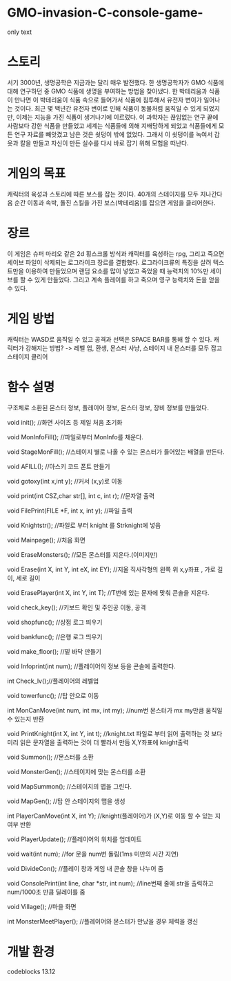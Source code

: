 # GMO-invasion-C-console-game-
only text

# 스토리
서기 3000년, 생명공학은 지금과는 달리 매우 발전했다. 한 생명공학자가 GMO 식품에 대해 연구하던 중 GMO 식품에 생명을 부여하는 방법을 찾아냈다. 한 박테리움과 식품이 만나면 이 박테리움이 식품 속으로 들어가서 식품에 침투해서 유전자 변이가 일어나는 것이다. 최근 몇 백년간 유전자 변이로 인해 식품이 동물처럼 움직일 수 있게 되었지만, 이제는 지능을 가진 식품이 생겨나기에 이르렀다. 이 과학자는 끊임없는 연구 끝에 사람보다 강한 식품을 만들었고 세계는 식품들에 의해 지배당하게 되었고 식품들에게 모든 연구 자료를 빼앗겼고 남은 것은 쇳덩이 밖에 없었다. 그래서 이 쇳덩이를 녹여서 갑옷과 칼을 만들고 자신이 만든 실수를 다시 바로 잡기 위해 모험을 떠난다. 

# 게임의 목표
캐릭터의 육성과 스토리에 따른 보스를 잡는 것이다. 40개의 스테이지를 모두 지나간다음 순간 이동과 속박, 돌진 스킬을 가진 보스(박테리움)를 잡으면 게임을 클리어한다.

# 장르
이 게임은 슈퍼 마리오 같은 2d 횡스크롤 방식과 캐릭터를 육성하는 rpg, 그리고 죽으면 세이브 파일이 삭제되는 로그라이크 장르를 결합했다. 
로그라이크류의 특징을 살려 텍스트만을 이용하여 만들었으며 랜덤 요소를 많이 넣었고 죽었을 때 능력치의 10%만 세이브를 할 수 있게 만들었다. 
그리고 계속 플레이를 하고 죽으며 영구 능력치와 돈을 얻을 수 있다. 

# 게임 방법
캐릭터는 WASD로 움직일 수 있고 공격과 선택은 SPACE BAR를 통해 할 수 있다.
캐릭터가 강해지는 방법?
-> 레벨 업, 환생, 몬스터 사냥, 스테이지 내 몬스터를 모두 잡고 스테이지 클리어

# 함수 설명
구조체로 소환된 몬스터 정보, 플레이어 정보, 몬스터 정보, 장비 정보를 만들었다.

void init(); //화면 사이즈 등 제일 처음 초기화

void MonInfoFill(); //파일로부터 MonInfo를 채운다.

void StageMonFill(); //스테이지 별로 나올 수 있는 몬스터가 들어있는 배열을 만든다.

void AFILL(); //아스키 코드 폰트 만들기

void gotoxy(int x,int y); //커서 (x,y)로 이동

void print(int CSZ,char str[], int c, int r); //문자열 출력

void FilePrint(FILE *F, int x, int y); //파일 출력

void Knightstr(); //파일로 부터 knight 를 Strknight에 넣음

void Mainpage(); //처음 화면

void EraseMonsters(); //모든 몬스터를 지운다.(이미지만)

void Erase(int X, int Y, int eX, int EY); //지울 직사각형의 왼쪽 위 x,y좌표 , 가로 길이, 세로 길이

void ErasePlayer(int X, int Y, int T); //T번에 있는 문자에 맞춰 콘솔을 지운다.

void check_key(); //키보드 확인 및 주인공 이동, 공격

void shopfunc(); //상점 로그 띄우기

void bankfunc(); //은행 로그 띄우기

void make_floor(); //밑 바닥 만들기

void Infoprint(int num); //플레이어의 정보 등을 콘솔에 출력한다.

int Check_lv();//플레이어의 레벨업

void towerfunc(); //탑 안으로 이동

int MonCanMove(int num, int mx, int my); //num번 몬스터가 mx my만큼 움직일 수 있는지 반환

void PrintKnight(int X, int Y, int t); //knight.txt 파일로 부터 읽어 출력하는 것 보다 미리 읽은 문자열을 출력하는 것이 더 빨라서 만듬 X,Y좌표에 knight출력

void Summon(); //몬스터를 소환

void MonsterGen(); //스테이지에 맞는 몬스터를 소환

void MapSummon(); //스테이지의 맵을 그린다.

void MapGen(); //탑 안 스테이지의 맵을 생성

int PlayerCanMove(int X, int Y); //knight(플레이어)가 (X,Y)로 이동 할 수 있는 지 여부 반환

void PlayerUpdate(); //플레이어의 위치를 업데이트

void wait(int num); //for 문을 num번 돌림(1ms 미만의 시간 지연)

void DivideCon(); //플레이 창과 게임 내 콘솔 창을 나누어 줌

void ConsolePrint(int line, char *str, int num); //line번째 줄에 str을 출력하고 num/1000초 만큼 딜레이를 줌

void Village(); //마을 화면

int MonsterMeetPlayer(); //플레이어와 몬스터가 만났을 경우 체력을 갱신 

# 개발 환경
codeblocks 13.12
